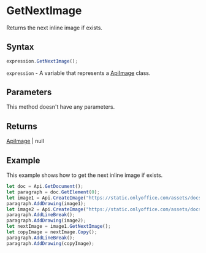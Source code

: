# GetNextImage

Returns the next inline image if exists.

## Syntax

```javascript
expression.GetNextImage();
```

`expression` - A variable that represents a [ApiImage](../ApiImage.md) class.

## Parameters

This method doesn't have any parameters.

## Returns

[ApiImage](../../ApiImage/ApiImage.md) \| null

## Example

This example shows how to get the next inline image if exists.

```javascript editor-
let doc = Api.GetDocument();
let paragraph = doc.GetElement(0);
let image1 = Api.CreateImage("https://static.onlyoffice.com/assets/docs/samples/img/onlyoffice_logo.png", 60 * 36000, 35 * 36000);
paragraph.AddDrawing(image1);
let image2 = Api.CreateImage("https://static.onlyoffice.com/assets/docs/samples/img/presentation_sky.png", 60 * 36000, 35 * 36000);
paragraph.AddLineBreak();
paragraph.AddDrawing(image2);
let nextImage = image1.GetNextImage();
let copyImage = nextImage.Copy();
paragraph.AddLineBreak();
paragraph.AddDrawing(copyImage);
```
